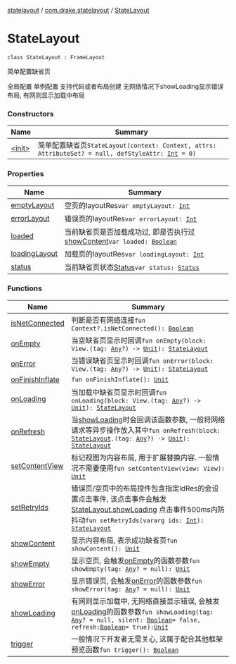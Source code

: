 [statelayout](../../index.md) / [com.drake.statelayout](../index.md) / [StateLayout](./index.md)

# StateLayout

`class StateLayout : FrameLayout`

简单配置缺省页

全局配置
单例配置
支持代码或者布局创建
无网络情况下showLoading显示错误布局, 有网则显示加载中布局

### Constructors

| Name | Summary |
|---|---|
| [&lt;init&gt;](-init-.md) | 简单配置缺省页`StateLayout(context: Context, attrs: AttributeSet? = null, defStyleAttr: `[`Int`](https://kotlinlang.org/api/latest/jvm/stdlib/kotlin/-int/index.html)` = 0)` |

### Properties

| Name | Summary |
|---|---|
| [emptyLayout](empty-layout.md) | 空页的layoutRes`var emptyLayout: `[`Int`](https://kotlinlang.org/api/latest/jvm/stdlib/kotlin/-int/index.html) |
| [errorLayout](error-layout.md) | 错误页的layoutRes`var errorLayout: `[`Int`](https://kotlinlang.org/api/latest/jvm/stdlib/kotlin/-int/index.html) |
| [loaded](loaded.md) | 当前缺省页是否加载成功过, 即是否执行过[showContent](show-content.md)`var loaded: `[`Boolean`](https://kotlinlang.org/api/latest/jvm/stdlib/kotlin/-boolean/index.html) |
| [loadingLayout](loading-layout.md) | 加载页的layoutRes`var loadingLayout: `[`Int`](https://kotlinlang.org/api/latest/jvm/stdlib/kotlin/-int/index.html) |
| [status](status.md) | 当前缺省页状态[Status](../-status/index.md)`var status: `[`Status`](../-status/index.md) |

### Functions

| Name | Summary |
|---|---|
| [isNetConnected](is-net-connected.md) | 判断是否有网络连接`fun Context?.isNetConnected(): `[`Boolean`](https://kotlinlang.org/api/latest/jvm/stdlib/kotlin/-boolean/index.html) |
| [onEmpty](on-empty.md) | 当空缺省页显示时回调`fun onEmpty(block: View.(tag: `[`Any`](https://kotlinlang.org/api/latest/jvm/stdlib/kotlin/-any/index.html)`?) -> `[`Unit`](https://kotlinlang.org/api/latest/jvm/stdlib/kotlin/-unit/index.html)`): `[`StateLayout`](./index.md) |
| [onError](on-error.md) | 当错误缺省页显示时回调`fun onError(block: View.(tag: `[`Any`](https://kotlinlang.org/api/latest/jvm/stdlib/kotlin/-any/index.html)`?) -> `[`Unit`](https://kotlinlang.org/api/latest/jvm/stdlib/kotlin/-unit/index.html)`): `[`StateLayout`](./index.md) |
| [onFinishInflate](on-finish-inflate.md) | `fun onFinishInflate(): `[`Unit`](https://kotlinlang.org/api/latest/jvm/stdlib/kotlin/-unit/index.html) |
| [onLoading](on-loading.md) | 当加载中缺省页显示时回调`fun onLoading(block: View.(tag: `[`Any`](https://kotlinlang.org/api/latest/jvm/stdlib/kotlin/-any/index.html)`?) -> `[`Unit`](https://kotlinlang.org/api/latest/jvm/stdlib/kotlin/-unit/index.html)`): `[`StateLayout`](./index.md) |
| [onRefresh](on-refresh.md) | 当[showLoading](show-loading.md)时会回调该函数参数, 一般将网络请求等异步操作放入其中`fun onRefresh(block: `[`StateLayout`](./index.md)`.(tag: `[`Any`](https://kotlinlang.org/api/latest/jvm/stdlib/kotlin/-any/index.html)`?) -> `[`Unit`](https://kotlinlang.org/api/latest/jvm/stdlib/kotlin/-unit/index.html)`): `[`StateLayout`](./index.md) |
| [setContentView](set-content-view.md) | 标记视图为内容布局, 用于扩展替换内容. 一般情况不需要使用`fun setContentView(view: View): `[`Unit`](https://kotlinlang.org/api/latest/jvm/stdlib/kotlin/-unit/index.html) |
| [setRetryIds](set-retry-ids.md) | 错误页/空页中的布局控件包含指定IdRes的会设置点击事件, 该点击事件会触发[StateLayout.showLoading](show-loading.md) 点击事件500ms内防抖动`fun setRetryIds(vararg ids: `[`Int`](https://kotlinlang.org/api/latest/jvm/stdlib/kotlin/-int/index.html)`): `[`StateLayout`](./index.md) |
| [showContent](show-content.md) | 显示内容布局, 表示成功缺省页`fun showContent(): `[`Unit`](https://kotlinlang.org/api/latest/jvm/stdlib/kotlin/-unit/index.html) |
| [showEmpty](show-empty.md) | 显示空页, 会触发[onEmpty](on-empty.md)的函数参数`fun showEmpty(tag: `[`Any`](https://kotlinlang.org/api/latest/jvm/stdlib/kotlin/-any/index.html)`? = null): `[`Unit`](https://kotlinlang.org/api/latest/jvm/stdlib/kotlin/-unit/index.html) |
| [showError](show-error.md) | 显示错误页, 会触发[onError](on-error.md)的函数参数`fun showError(tag: `[`Any`](https://kotlinlang.org/api/latest/jvm/stdlib/kotlin/-any/index.html)`? = null): `[`Unit`](https://kotlinlang.org/api/latest/jvm/stdlib/kotlin/-unit/index.html) |
| [showLoading](show-loading.md) | 有网则显示加载中, 无网络直接显示错误, 会触发[onLoading](on-loading.md)的函数参数`fun showLoading(tag: `[`Any`](https://kotlinlang.org/api/latest/jvm/stdlib/kotlin/-any/index.html)`? = null, silent: `[`Boolean`](https://kotlinlang.org/api/latest/jvm/stdlib/kotlin/-boolean/index.html)` = false, refresh: `[`Boolean`](https://kotlinlang.org/api/latest/jvm/stdlib/kotlin/-boolean/index.html)` = true): `[`Unit`](https://kotlinlang.org/api/latest/jvm/stdlib/kotlin/-unit/index.html) |
| [trigger](trigger.md) | 一般情况下开发者无需关心, 这属于配合其他框架预览函数`fun trigger(): `[`Boolean`](https://kotlinlang.org/api/latest/jvm/stdlib/kotlin/-boolean/index.html) |
